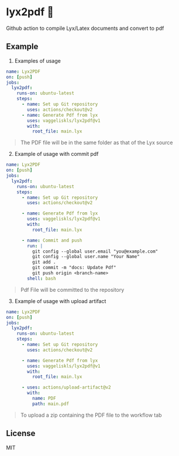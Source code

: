 # lyx2pdf :notebook_with_decorative_cover:

Github action to compile Lyx/Latex documents and convert to pdf

## Example

1.  Examples of usage

```yml
name: Lyx2PDF
on: [push]
jobs:
  lyx2pdf:
    runs-on: ubuntu-latest
    steps:
      - name: Set up Git repository
        uses: actions/checkout@v2
      - name: Generate Pdf from lyx
        uses: vaggeliskls/lyx2pdf@v1
        with:
          root_file: main.lyx
```

> The PDF file will be in the same folder as that of the Lyx source

2.  Example of usage with commit pdf

```yml
name: Lyx2PDF
on: [push]
jobs:
  lyx2pdf:
    runs-on: ubuntu-latest
    steps:
      - name: Set up Git repository
        uses: actions/checkout@v2

      - name: Generate Pdf from lyx
        uses: vaggeliskls/lyx2pdf@v1
        with:
          root_file: main.lyx

      - name: Commit and push
        run: |
          git config --global user.email "you@example.com"
          git config --global user.name "Your Name"
          git add .
          git commit -m "docs: Update Pdf"
          git push origin <branch-name>
        shell: bash
```

> Pdf File will be committed to the repository

3.  Example of usage with upload artifact

```yml
name: Lyx2PDF
on: [push]
jobs:
  lyx2pdf:
    runs-on: ubuntu-latest
    steps:
      - name: Set up Git repository
        uses: actions/checkout@v2

      - name: Generate Pdf from lyx
        uses: vaggeliskls/lyx2pdf@v1
        with:
          root_file: main.lyx

      - uses: actions/upload-artifact@v2
        with:
          name: PDF
          path: main.pdf
```

> To upload a zip containing the PDF file to the workflow tab

## License

MIT

